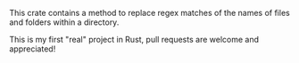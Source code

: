 This crate contains a method to replace regex matches of the names of files and folders within a directory.

This is my first "real" project in Rust, pull requests are welcome and appreciated!
